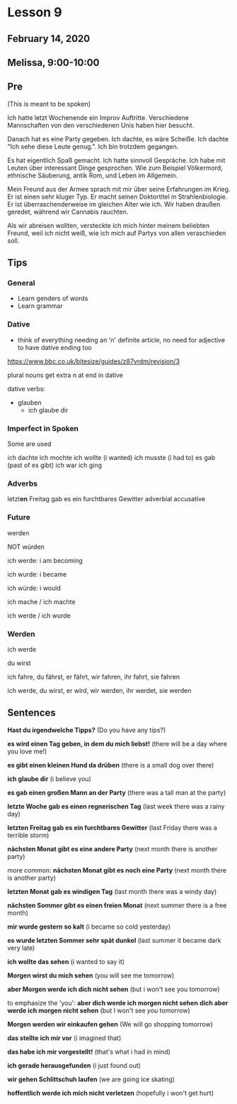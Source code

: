 # Lesson 9
## February 14, 2020
## Melissa, 9:00-10:00

## Pre
(This is meant to be spoken)

Ich hatte letzt Wochenende ein Improv Auftritte. Verschiedene Mannschaften von den verschiedenen Unis haben hier besucht.

Danach hat es eine Party gegeben. Ich dachte, es wäre Scheiße. Ich dachte "Ich sehe diese Leute genug.". Ich bin trotzdem gegangen.

Es hat eigentlich Spaß gemacht. Ich hatte sinnvoll Gespräche. Ich habe mit Leuten über interessant Dinge gesprochen. Wie zum Beispiel Völkermord, ethnische Säuberung, antik Rom, und Leben im Allgemein.

Mein Freund aus der Armee sprach mit mir über seine Erfahrungen im Krieg. Er ist einen sehr kluger Typ. Er macht seinen Doktortitel in Strahlenbiologie. Er ist überraschenderweise im gleichen Alter wie ich. Wir haben draußen geredet, während wir Cannabis rauchten.

Als wir abreisen wollten, versteckte ich mich hinter meinem beliebten Freund, weil ich nicht weiß, wie ich mich auf Partys von allen veraschieden soll.

## Tips

### General
- Learn genders of words
- Learn grammar

### Dative
- think of everything needing an 'n'
definite article, no need for adjective to have dative ending too

https://www.bbc.co.uk/bitesize/guides/z87vrdm/revision/3

plural nouns get extra n at end in dative

dative verbs:
- glauben
    - ich glaube dir

### Imperfect in Spoken
Some are used

ich dachte
ich mochte
ich wollte (i wanted)
ich musste (i had to)
es gab (past of es gibt)
ich war
ich ging

### Adverbs
letzt**en** Freitag gab es ein furchtbares Gewitter
adverbial accusative

### Future
werden

NOT würden

ich werde: i am becoming

ich wurde: i became

ich würde: i would

ich mache / ich machte

ich werde / ich wurde

### Werden
ich werde

du wirst

ich fahre, du fährst, er fährt, wir fahren, ihr fahrt, sie fahren

ich werde, du wirst, er wird, wir werden, ihr werdet, sie werden

## Sentences

**Hast du irgendwelche Tipps?**
(Do you have any tips?)

**es wird einen Tag geben, in dem du mich liebst!**
(there will be a day where you love me!)

**es gibt einen kleinen Hund da drüben**
(there is a small dog over there)

**ich glaube dir**
(i believe you)

**es gab einen großen Mann an der Party**
(there was a tall man at the party)

**letzte Woche gab es einen regnerischen Tag**
(last week there was a rainy day)

**letzten Freitag gab es ein furchtbares Gewitter**
(last Friday there was a terrible storm)

**nächsten Monat gibt es eine andere Party**
(next month there is another party)

more common:
**nächsten Monat gibt es noch eine Party**
(next month there is another party)

**letzten Monat gab es windigen Tag**
(last month there was a windy day)

**nächsten Sommer gibt es einen freien Monat**
(next summer there is a free month)

**mir wurde gestern so kalt**
(i became so cold yesterday)

**es wurde letzten Sommer sehr spät dunkel**
(last summer it became dark very late)

**ich wollte das sehen**
(i wanted to say it)

**Morgen wirst du mich sehen**
(you will see me tomorrow)

**aber Morgen werde ich dich nicht sehen**
(but i won't see you tomorrow)

to emphasize the 'you':
**aber dich werde ich morgen nicht sehen**
**dich aber werde ich morgen nicht sehen**
(but I won't see _you_ tomorrow)

**Morgen werden wir einkaufen gehen**
(We will go shopping tomorrow)

**das stellte ich mir vor**
(i imagined that)

**das habe ich mir vorgestellt!**
(that's what i had in mind)

**ich gerade herausgefunden**
(i just found out)

**wir gehen Schlittschuh laufen**
(we are going ice skating)

**hoffentlich werde ich mich nicht verletzen**
(hopefully i won't get hurt)
